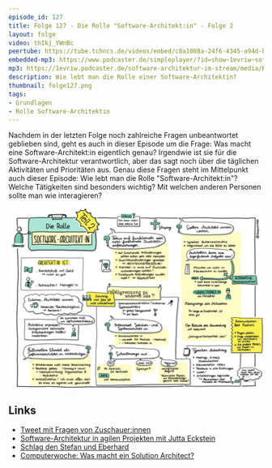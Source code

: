 ```yaml
---
episode_id: 127
title: Folge 127 - Die Rolle "Software-Architekt:in" - Folge 2
layout: folge
video: thIkj_YWnBc
peertube: https://tube.tchncs.de/videos/embed/c8a1088a-24f6-4345-a94d-bbc128d78bef
embedded-mp3: https://www.podcaster.de/simpleplayer/?id=show~1evriw~software-architektur-im-stream~pod-9b6778ca3adb5d8db08c1e3c86&v=1657887494
mp3: https://1evriw.podcaster.de/software-architektur-im-stream/media/RolleSoftwareArchitektin_-_Folge_2.mp3
description: Wie lebt man die Rolle einer Software-Architektin?
thumbnail: folge127.png
tags:
- Grundlagen
- Rolle Software-Architektin
---
```


Nachdem in der letzten Folge noch zahlreiche Fragen unbeantwortet
geblieben sind, geht es auch in dieser Episode um die Frage: Was macht
eine Software-Architekt:in eigentlich genau? Irgendwie ist sie für die
Software-Architektur verantwortlich, aber das sagt noch über die
täglichen Aktivitäten und Prioritäten aus. Genau diese Fragen steht im
Mittelpunkt auch dieser Episode: Wie lebt man die Rolle
"Software-Architekt:in"? Welche Tätigkeiten sind besonders wichtig?
Mit welchen anderen Personen sollte man wie interagieren?

![Sketchnotes](/sketchnotes/folge127.jpg)

## Links

* [Tweet mit Fragen von Zuschauer:innen](https://twitter.com/ewolff/status/1544588464351596544)
* [Software-Architektur in agilen Projekten mit Jutta Eckstein](https://software-architektur.tv/2020/08/28/folge015.html)
* [Schlag den Stefan und Eberhard](https://software-architektur.tv/2022/06/23/folge124.html)
* [Computerwoche: Was macht ein Solution Architect?](https://www.computerwoche.de/a/was-macht-ein-solution-architect,3550710)

